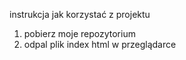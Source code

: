 instrukcja jak korzystać z projektu

1. pobierz moje repozytorium
2. odpal plik index html w przeglądarce